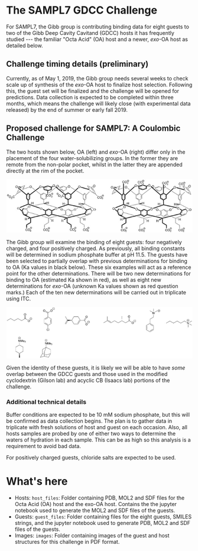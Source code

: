 # The SAMPL7 GDCC Challenge

For SAMPL7, the Gibb group is contributing binding data for eight
guests to two of the Gibb Deep Cavity Cavitand (GDCC) hosts it has frequently studied ---
the familiar "Octa Acid" (OA) host and a newer, *exo*-OA host as detailed below.

## Challenge timing details (preliminary)

Currently, as of May 1, 2019, the Gibb group needs several weeks to check scale up of synthesis of the *exo*-OA host to finalize host selection.
Following this, the guest set will be finalized and the challenge will be opened for predictions.
Data collection is expected to be completed within three months, which means the
challenge will likely close (with experimental data released) by the end of summer or early fall 2019.

## Proposed challenge for SAMPL7: A Coulombic Challenge

The two hosts shown below, OA (left) and *exo*-OA (right) differ only in the placement of the four water-solubilizing groups.
In the former they are remote from the non-polar pocket, whilst in the latter they are appended directly at the rim of the pocket.

![](../../images/GDCCs.jpg)

The Gibb group will examine the binding of eight guests: four negatively charged, and four positively charged.
As previously, all binding constants will be determined in sodium phosphate buffer at pH 11.5.
The guests have been selected to partially overlap with previous determinations for binding to OA (Ka values in black below).  These six examples will act as a reference point for the other determinations.  There will be two new determinations for binding to OA (estimated Ka shown in red), as well as eight new determinations for *exo*-OA (unknown Ka values shown as red question marks.)  Each of the ten new determinations will be carried out in triplicate using ITC.

![](../../images/GDCC_guests.jpg)

Given the identity of these guests, it is likely we will be able to have *some* overlap between the GDCC guests and those used in the modified cyclodextrin (Gilson lab) and acyclic CB (Isaacs lab) portions of the challenge.

### Additional technical details

Buffer conditions are expected to be 10 mM sodium phosphate, but this will be confirmed as data collection begins. The plan is to gather data in triplicate with fresh solutions of host and guest on each occasion.  Also, all hosts samples are probed by one of either two ways to determine the waters of hydration in each sample.  This can be as high so this analysis is a requirement to avoid bad data.

For positively charged guests, chloride salts are expected to be used.

# What's here

- Hosts: `host_files`: Folder containing PDB, MOL2 and SDF files for the Octa Acid (OA) host and the exo-OA host. Contains the the jupyter notebook used to generate the MOL2 and SDF files of the guests.
- Guests: `guest_files`: Folder containing files for the eight guests, SMILES strings, and the jupyter notebook used to generate PDB, MOL2 and SDF files of the guests.
- Images: `images`: Folder containing images of the guest and host structures for this challenge in PDF format.
